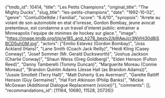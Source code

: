 {"tmdb_id": 10414, "title": "Les Petits Champions", "original_title": "The Mighty Ducks", "slug_title": "les-petits-champions", "date": "1992-10-02", "genre": "Com\u00e9die / Familial", "score": "6.4/10", "synopsis": "Arrete au volant de son automobile en etat d'ivresse, Gordon Bombay, jeune avocat pretentieux, est condamne a un travail d'interet public: entrainer a Minneapolis l'equipe de minimes de hockey sur glace.", "image": "https://image.tmdb.org/t/p/w185_and_h278_bestv2/b9lAwJcr3NVHi30d8jSBCD5uhGM.jpg", "actors": ["Emilio Estevez (Gordon Bombay)", "Joss Ackland (Hans)", "Lane Smith (Coach Jack Reilly)", "Heidi Kling (Casey Conway)", "Josef Sommer (Mr. Gerald Ducksworth)", "Joshua Jackson (Charlie Conway)", "Shaun Weiss (Greg Goldberg)", "Elden Henson (Fulton Reed)", "Danny Tamberelli (Tommy Duncan)", "Marguerite Moreau (Connie Moreau)", "Brandon Quintin Adams (Jesse Hall (as Brandon Adams))", "Jussie Smollett (Terry Hall)", "Matt Doherty (Les Averman)", "Garette Ratliff Henson (Guy Germaine)", "Hal Fort Atkinson (Philip Banks)", "Mickie McGowan (Additional Dialogue Replacement (voice))"], "comments": [], "recommandations_id": [11164, 10680, 11528, 20726]}
